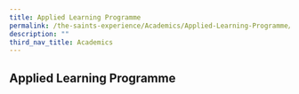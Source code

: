 ```yaml
---
title: Applied Learning Programme
permalink: /the-saints-experience/Academics/Applied-Learning-Programme/
description: ""
third_nav_title: Academics
---
```

## Applied Learning Programme


  